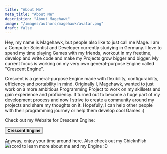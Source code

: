 ```yaml
---
title: "About Me"
meta_title: "About Me"
description: "About Magehawk"
image: "/images/authors/magehawk/avatar.png"
draft: false
---
```


Hey, my name is Magehawk, but people also like to just call me Mage. I am a Computer Scientist and Developer currently studying in Germany. I love to spend my time playing Games with my friends, workout in my freetime, develop and write code and make my Projects grow bigger and bigger. My current focus is working on my very own general-purpose Engine called "Crescent Engine".

Crescent is a general-purpose Engine made with flexibility, configurability, efficiency and portability in mind. Originally I, Magehawk, wanted to just work on a more ambitious Programming Project to work on my skillsets and gain experience and proficiency. It turned out to become a huge part of my development process and now I strive to create a community around my projects and share my thoughts on it. Hopefully, I can help other people with their programming journey or help them develop cool Games :)

Check out my Website for Crescent Engine:

<a href="https://crescentengine.org"><button class="btn btn-primary mt-0"><b>Crescent Engine</b><i class="fa fa-arrow-right pl-2"></i></button></a>

<p style="margin-bottom:-20px;">
Anyway, enjoy your time around here. Also check out my ChicknFish Discord to learn more about me and my Engine :D
</p>
<a href="https://discord.gg/WVZGSMEhmq"><img src="https://discordapp.com/api/guilds/961309065651290122/widget.png?style=shield"></a>
